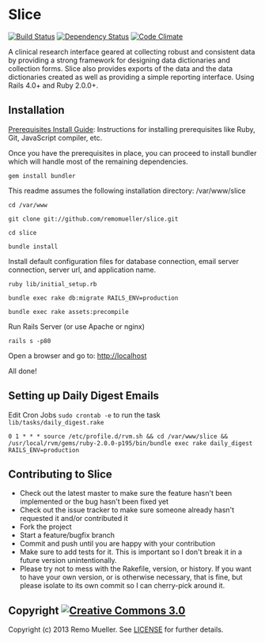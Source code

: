 # Slice

[![Build Status](https://travis-ci.org/remomueller/slice.png?branch=master)](https://travis-ci.org/remomueller/slice)
[![Dependency Status](https://gemnasium.com/remomueller/slice.png)](https://gemnasium.com/remomueller/slice)
[![Code Climate](https://codeclimate.com/github/remomueller/slice.png)](https://codeclimate.com/github/remomueller/slice)

A clinical research interface geared at collecting robust and consistent data by providing a strong framework for designing data dictionaries and collection forms. Slice also provides exports of the data and the data dictionaries created as well as providing a simple reporting interface. Using Rails 4.0+ and Ruby 2.0.0+.

## Installation

[Prerequisites Install Guide](https://github.com/remomueller/documentation): Instructions for installing prerequisites like Ruby, Git, JavaScript compiler, etc.

Once you have the prerequisites in place, you can proceed to install bundler which will handle most of the remaining dependencies.

```console
gem install bundler
```

This readme assumes the following installation directory: /var/www/slice

```console
cd /var/www

git clone git://github.com/remomueller/slice.git

cd slice

bundle install
```

Install default configuration files for database connection, email server connection, server url, and application name.

```console
ruby lib/initial_setup.rb

bundle exec rake db:migrate RAILS_ENV=production

bundle exec rake assets:precompile
```

Run Rails Server (or use Apache or nginx)

```console
rails s -p80
```

Open a browser and go to: [http://localhost](http://localhost)

All done!

## Setting up Daily Digest Emails

Edit Cron Jobs `sudo crontab -e` to run the task `lib/tasks/daily_digest.rake`

```console
0 1 * * * source /etc/profile.d/rvm.sh && cd /var/www/slice && /usr/local/rvm/gems/ruby-2.0.0-p195/bin/bundle exec rake daily_digest RAILS_ENV=production
```

## Contributing to Slice

- Check out the latest master to make sure the feature hasn't been implemented or the bug hasn't been fixed yet
- Check out the issue tracker to make sure someone already hasn't requested it and/or contributed it
- Fork the project
- Start a feature/bugfix branch
- Commit and push until you are happy with your contribution
- Make sure to add tests for it. This is important so I don't break it in a future version unintentionally.
- Please try not to mess with the Rakefile, version, or history. If you want to have your own version, or is otherwise necessary, that is fine, but please isolate to its own commit so I can cherry-pick around it.

## Copyright [![Creative Commons 3.0](http://i.creativecommons.org/l/by-nc-sa/3.0/80x15.png)](http://creativecommons.org/licenses/by-nc-sa/3.0)

Copyright (c) 2013 Remo Mueller. See [LICENSE](https://github.com/remomueller/slice/blob/master/LICENSE) for further details.
